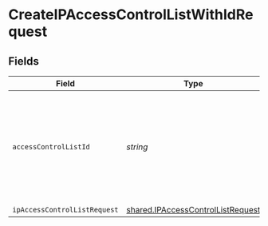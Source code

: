 # CreateIPAccessControlListWithIdRequest


## Fields

| Field                                                                                          | Type                                                                                           | Required                                                                                       | Description                                                                                    |
| ---------------------------------------------------------------------------------------------- | ---------------------------------------------------------------------------------------------- | ---------------------------------------------------------------------------------------------- | ---------------------------------------------------------------------------------------------- |
| `accessControlListId`                                                                          | *string*                                                                                       | :heavy_check_mark:                                                                             | The Id for the IP Access Control List. If not provided a secure random UUID will be generated. |
| `ipAccessControlListRequest`                                                                   | [shared.IPAccessControlListRequest](../../models/shared/ipaccesscontrollistrequest.md)         | :heavy_minus_sign:                                                                             | N/A                                                                                            |